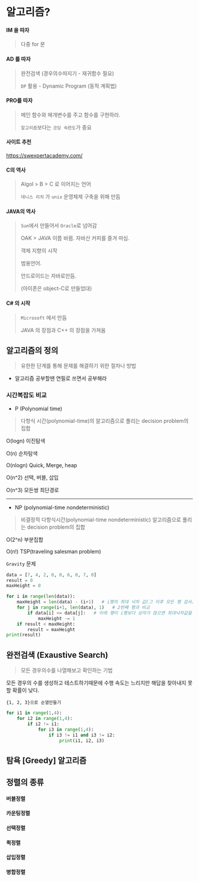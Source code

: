 # 알고리즘?



#### IM 을 따자

> 다중 for 문

#### AD 를 따자

> 완전검색 (경우의수따지기 - 재귀함수 필요)
>
> `DP` 활용 - Dynamic Program (동적 계획법)

#### PRO를 따자

> 메인 함수와 매개변수를 주고 함수를 구현하라.
>
> `알고리즘`보다는 `코딩 숙련도`가 중요



#### 사이트 추천

https://swexpertacademy.com/



#### C의 역사

>  Algol > B > C 로 이어지는 언어
>
> `데니스 리치` 가 `unix` 운영체제 구축을 위해 만듬



#### JAVA의 역사

> `Sun`에서 만들어서 `Oracle`로 넘어감
>
> OAK > JAVA 이름 바뀜. 자바산 커피를 즐겨 마심.
>
> 객체 지향의 시작
>
> 범용언어. 
>
> 안드로이드는 자바로만듬.
>
> (아이폰은 object-C로 만들었대)



#### C# 의 시작

> `Microsoft` 에서 만듬
>
>  JAVA 의 장점과 C++ 의 장점을 가져옴



## 알고리즘의 정의

> 유한한 단계를 통해 문제를 해결하기 위한 절차나 방법



- 알고리즘 공부할땐 연필로 쓰면서 공부해라



### 시간복잡도 비교

- P (Polynomial time)

> 다항식 시간(polynomial-time)의 알고리즘으로 풀리는 decision problem의 집합

O(logn) 이진탐색

O(n) 순차탐색

O(nlogn) Quick, Merge, heap

O(n^2) 선택, 버블, 삽입

O(n^3) 모든쌍 최단경로

--------

- NP   (polynomial-time nondeterministic)

>   비결정적 다항식시간(polynomial-time nondeterministic) 알고리즘으로 풀리는 decision problem의 집합

O(2^n) 부분집합

O(n!) TSP(traveling salesman problem)





`Gravity` 문제

```python
data = [7, 4, 2, 0, 0, 6, 0, 7, 0]
result = 0
maxHeight = 0

for i in range(len(data)):
	maxHeight = len(data) - (i+1)   # i행의 최대 낙차 값(그 이후 모든 행 검사)
	for j in range(i+1, len(data), 1)   # 2번째 행과 비교
		if data[i] <= data[j]:   # 아래 행이 i행보다 상자가 많으면 최대낙차값을 1감소
			maxHeight -= 1
	if result < maxHeight:
		result = maxHeight
print(result)
```





## 완전검색 (Exaustive Search)

> 모든 경우의수를 나열해보고 확인하는 기법



모든 경우의 수를 생성하고 테스트하기때문에 수행 속도는 느리지만 해답을 찾아내지 못할 확률이 낮다.



`{1, 2, 3}으로 순열만들기`

```python
for i1 in range(1,4):
    for i2 in range(1,4):
        if i2 != i1:
            for i3 in range(1,4):
                if i3 != i1 and i3 != i2:
                    print(i1, i2, i3)
```



## 탐욕 [Greedy] 알고리즘





## 정렬의 종류

#### 버블정렬



#### 카운팅정렬



#### 선택정렬



#### 퀵정렬



#### 삽입정렬



#### 병합정렬



